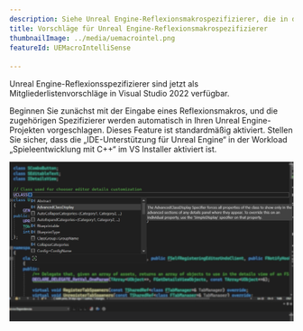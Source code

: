 ```yaml
---
description: Siehe Unreal Engine-Reflexionsmakrospezifizierer, die in der Mitgliederliste vorgeschlagen werden
title: Vorschläge für Unreal Engine-Reflexionsmakrospezifizierer
thumbnailImage: ../media/uemacrointel.png
featureId: UEMacroIntelliSense

---
```


Unreal Engine-Reflexionsspezifizierer sind jetzt als Mitgliederlistenvorschläge in Visual Studio 2022 verfügbar.

Beginnen Sie zunächst mit der Eingabe eines Reflexionsmakros, und die zugehörigen Spezifizierer werden automatisch in Ihren Unreal Engine-Projekten vorgeschlagen. Dieses Feature ist standardmäßig aktiviert. Stellen Sie sicher, dass die „IDE-Unterstützung für Unreal Engine“ in der Workload „Spieleentwicklung mit C++“ im VS Installer aktiviert ist.

![UE-Makro IntelliSense](../media/uemacrointel.png "Beispiel für UE-Makro IntelliSense")
